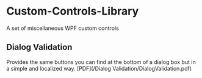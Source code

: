 # Custom-Controls-Library
A set of miscellaneous WPF custom controls

## Dialog Validation
Provides the same buttons you can find at the bottom of a dialog box but in a simple and localized way.
[PDF](/Dialog Validation/DialogValidation.pdf)
